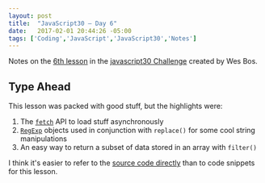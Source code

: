 ```yaml
---
layout: post
title:  "JavaScript30 – Day 6"
date:   2017-02-01 20:44:26 -05:00
tags: ['Coding','JavaScript','JavaScript30','Notes']
---
```


Notes on the [6th lesson][git] in the [javascript30 Challenge][js30] created by Wes Bos.

## Type Ahead

This lesson was packed with good stuff, but the highlights were:

1. The [`fetch`][fetch] API to load stuff asynchronously
2. [`RegExp`][regexp] objects used in conjunction with `replace()` for some cool string manipulations
3. An easy way to return a subset of data stored in an array with `filter()`

I think it's easier to refer to the [source code directly][git] than to code snippets for this lesson.

[js30]:https://javascript30.com
[git]:https://github.com/memoblue/JavaScript30/blob/master/06%20-type-ahead/index.html
[fetch]:https://developer.mozilla.org/en-US/docs/Web/API/Fetch_API/Using_Fetch
[regexp]:https://developer.mozilla.org/en-US/docs/Web/JavaScript/Reference/Global_Objects/RegExp
